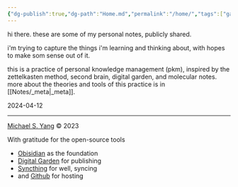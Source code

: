 ```yaml
---
{"dg-publish":true,"dg-path":"Home.md","permalink":"/home/","tags":["gardenEntry"],"noteIcon":"","created":"2024-04-12T18:16:33.564-07:00","updated":"2024-04-12T19:21:35.679-07:00"}
---
```



hi there. these are some of my personal notes, publicly shared.

i'm trying to capture the things i'm learning and thinking about, with hopes to make som sense out of it.

this is a practice of personal knowledge management (pkm), inspired by the zettelkasten method, second brain, digital garden, and molecular notes. more about the theories and tools of this practice is in [[Notes/_meta\|_meta]].

2024-04-12

---

<a href="https://michaelsyang.com">Michael S. Yang</a> © 2023

With gratitude for the open-source tools
- [Obisidian](https://obsidian.md) as the foundation
- [Digital Garden](https://dg-docs.ole.dev/) for publishing
- [Syncthing](https://syncthing.net/) for well, syncing
- and [Github](https://github.com/michaelsyang) for hosting
